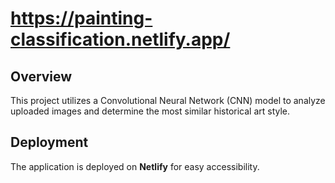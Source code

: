 # https://painting-classification.netlify.app/

## Overview  
This project utilizes a Convolutional Neural Network (CNN) model to analyze uploaded images and determine the most similar historical art style.  

## Deployment  
The application is deployed on **Netlify** for easy accessibility.  

